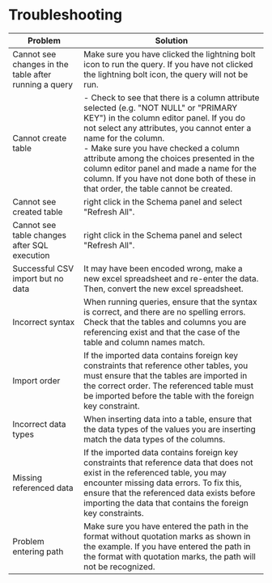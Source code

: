 # Troubleshooting

|Problem|Solution|
|-|-|
|Cannot see changes in the table after running a query |  Make sure you have clicked the lightning bolt icon to run the query.  If you have not clicked the lightning bolt icon, the query will not be run.|
|Cannot create table | - Check to see that there is a column attribute selected (e.g. "NOT NULL" or "PRIMARY KEY") in the column editor panel. If you do not select any attributes, you cannot enter a name for the column. </br> - Make sure you have checked a column attribute among the choices presented in the column editor panel and made a name for the column. If you have not done both of these in that order, the table cannot be created.|
|Cannot see created table| right click in the Schema panel and select "Refresh All".|
|Cannot see table changes after SQL execution | right click in the Schema panel and select "Refresh All".|
|Successful CSV import but no data | It may have been encoded wrong, make a new excel spreadsheet and re-enter the data. Then, convert the new excel spreadsheet.|
|Incorrect syntax| When running queries, ensure that the syntax is correct, and there are no spelling errors. Check that the tables and columns you are referencing exist and that the case of the table and column names match.|
|Import order| If the imported data contains foreign key constraints that reference other tables, you must ensure that the tables are imported in the correct order. The referenced table must be imported before the table with the foreign key constraint.|
|Incorrect data types| When inserting data into a table, ensure that the data types of the values you are inserting match the data types of the columns.|
|Missing referenced data| If the imported data contains foreign key constraints that reference data that does not exist in the referenced table, you may encounter missing data errors. To fix this, ensure that the referenced data exists before importing the data that contains the foreign key constraints.|
|Problem entering path | Make sure you have entered the path in the format without quotation marks as shown in the example.  If you have entered the path in the format with quotation marks, the path will not be recognized.|

